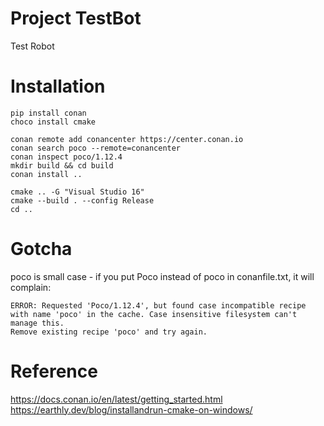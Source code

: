 # Project TestBot 

Test Robot 

# Installation 

```
pip install conan
choco install cmake

conan remote add conancenter https://center.conan.io
conan search poco --remote=conancenter
conan inspect poco/1.12.4
mkdir build && cd build
conan install ..

cmake .. -G "Visual Studio 16"
cmake --build . --config Release
cd ..
```

# Gotcha 

poco is small case - if you put Poco instead of poco in conanfile.txt, it will complain:

```
ERROR: Requested 'Poco/1.12.4', but found case incompatible recipe with name 'poco' in the cache. Case insensitive filesystem can't manage this.
Remove existing recipe 'poco' and try again.
```

# Reference

<https://docs.conan.io/en/latest/getting_started.html>
<https://earthly.dev/blog/installandrun-cmake-on-windows/>